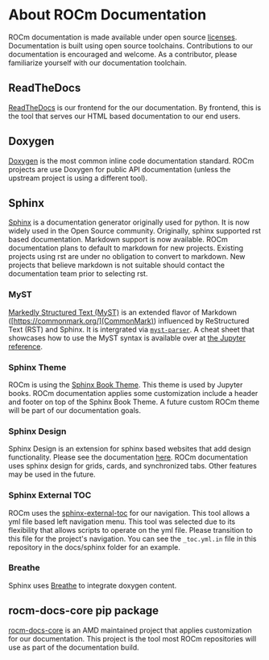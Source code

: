 # About ROCm Documentation

ROCm documentation is made available under open source [licenses](licensing.md).
Documentation is built using open source toolchains. Contributions to our
documentation is encouraged and welcome. As a contributor, please familiarize
yourself with our documentation toolchain.

## ReadTheDocs

[ReadTheDocs](https://docs.readthedocs.io/en/stable/) is our frontend for the
our documentation. By frontend, this is the tool that serves our HTML based
documentation to our end users. 

## Doxygen

[Doxygen](https://www.doxygen.nl/) is the most common inline code documentation
standard. ROCm projects are use Doxygen for public API documentation (unless the
upstream project is using a different tool).

## Sphinx

[Sphinx](https://www.sphinx-doc.org/en/master/) is a documentation generator
originally used for python. It is now widely used in the Open Source community.
Originally, sphinx supported rst based documentation. Markdown support is now
available. ROCm documentation plans to default to markdown for new projects.
Existing projects using rst are under no obligation to convert to markdown. New
projects that believe markdown is not suitable should contact the documentation
team prior to selecting rst.

### MyST
[Markedly Structured Text (MyST)](https://myst-tools.org/docs/spec) is an extended 
flavor of Markdown ([https://commonmark.org/](CommonMark)) influenced by ReStructured 
Text (RST) and Sphinx.
It is intergrated via [`myst-parser`](https://myst-parser.readthedocs.io/en/latest/).
A cheat sheet that showcases how to use the MyST syntax is available over at [the Jupyter
reference](https://jupyterbook.org/en/stable/reference/cheatsheet.html).

### Sphinx Theme

ROCm is using the
[Sphinx Book Theme](https://sphinx-book-theme.readthedocs.io/en/latest/). This
theme is used by Jupyter books. ROCm documentation applies some customization
include a header and footer on top of the Sphinx Book Theme. A future custom
ROCm theme will be part of our documentation goals.

### Sphinx Design

Sphinx Design is an extension for sphinx based websites that add design
functionality. Please see the documentation
[here](https://sphinx-design.readthedocs.io/en/latest/index.html). ROCm
documentation uses sphinx design for grids, cards, and synchronized tabs.
Other features may be used in the future.

### Sphinx External TOC

ROCm uses the
[sphinx-external-toc](https://sphinx-external-toc.readthedocs.io/en/latest/intro.html)
for our navigation. This tool allows a yml file based left navigation menu. This
tool was selected due to its flexibility that allows scripts to operate on the
yml file. Please transition to this file for the project's navigation. You can
see the `_toc.yml.in` file in this repository in the docs/sphinx folder for an
example.

### Breathe

Sphinx uses [Breathe](https://www.breathe-doc.org/) to integrate doxygen
content.

## rocm-docs-core pip package

[rocm-docs-core](https://github.com/RadeonOpenCompute/rocm-docs-core) is an AMD
maintained project that applies customization for our documentation. This
project is the tool most ROCm repositories will use as part of the documentation
build.
